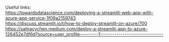 Useful links:
</br>
 https://towardsdatascience.com/deploying-a-streamlit-web-app-with-azure-app-service-1f09a2159743
 </br>
 https://discuss.streamlit.io/t/how-to-deploy-streamlit-on-azure/700
 </br>
 https://saitracychen.medium.com/deploy-a-streamlit-app-to-azure-126452e7df6d?source=user_profile---------1-------------------------------
 

